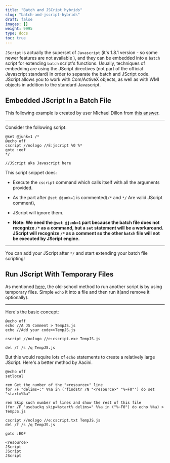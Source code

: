 ```yaml
---
title: "Batch and JSCript hybrids"
slug: "batch-and-jscript-hybrids"
draft: false
images: []
weight: 9995
type: docs
toc: true
---
```


`JScript` is actually the superset of `Javascript` (it's 1.8.1 version  - so some newer features are not available ), and they can be embedded into a `batch` script for extending `batch` script's functions. Usually, techniques of embedding are using the JScript directives (not part of the official Javascript standard) in order to separate the batch and JScript code. JScript allows you to work with Com/ActiveX objects, as well as with WMI objects in addition to the standard Javascript.

## Embedded JScript In a Batch File
This following example is created by user Michael Dillon from [this answer][1].

---

Consider the following script:

    @set @junk=1 /*
    @echo off
    cscript //nologo //E:jscript %0 %*
    goto :eof
    */

    //JScript aka Javascript here

This script snippet does:

- Execute the `cscript` command which calls itself with all the arguments provided.
- As the part after `@set @junk=1` is commented(`/*` and `*/` Are valid JScript comment),
- JScript will ignore them.

- **Note: We need the `@set @junk=1` part because the batch file does not recognize `/*` as a command, but a `set` statement will be a workaround. JScript will recognize `/*` as a comment so the other  `batch` file will not be executed by JScript engine.**

---

You can add your JScript after `*/` and start extending your batch file scripting!



  [1]: https://stackoverflow.com/questions/2325420/embed-javascript-in-bat-files

## Run JScript With Temporary Files
As mentioned [here][1], the old-school method to run another script is by using temporary files. Simple `echo` it into a file and then run it(and remove it optionally).


---

Here's the basic concept:

    @echo off
    echo //A JS Comment > TempJS.js
    echo //Add your code>>TempJS.js

    cscript //nologo //e:cscript.exe TempJS.js

    del /f /s /q TempJS.js

But this would require lots of `echo` statements to create a relatively large JScript. Here's a better method by Aacini.

    @echo off
    setlocal
    
    rem Get the number of the "<resource>" line
    for /F "delims=:" %%a in ('findstr /N "<resource>" "%~F0"') do set "start=%%a"
    
    rem Skip such number of lines and show the rest of this file
    (for /F "usebackq skip=%start% delims=" %%a in ("%~F0") do echo %%a) > TempJS.js
    
    cscript //nologo //e:cscript.txt TempJS.js
    del /f /s /q TempJS.js

    goto :EOF
    
    <resource>
    JScript
    JScript
    JScript


  [1]: https://www.wikiod.com/batch-file/batch-and-vbs-hybrids

